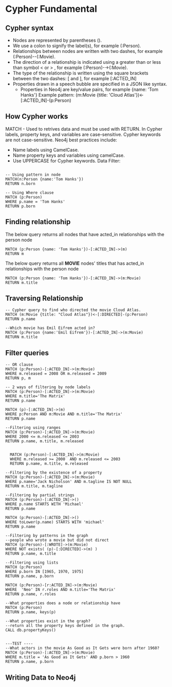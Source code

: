 # Cypher Fundamental

## Cypher syntax
- Nodes are represented by parentheses ().
- We use a colon to signify the label(s), for example (:Person).
- Relationships between nodes are written with two dashes, for example (:Person)--(:Movie).
- The direction of a relationship is indicated using a greater than or less than symbol < or > , for example (:Person)-→(:Movie).
- The type of the relationship is written using the square brackets between the two dashes: [ and ], for example [:ACTED_IN]
- Properties drawn in a speech bubble are specified in a JSON like syntax.
  - Properties in Neo4j are key/value pairs, for example {name: 'Tom Hanks'}
Example pattern: (m:Movie {title: 'Cloud Atlas'})<-[:ACTED_IN]-(p:Person)

## How Cypher works
MATCH - Used to retrives data and  must be used with RETURN.
In Cypher labels, property keys, and variables are case-sensitive. Cypher keywords are not case-sensitive.
Neo4j best practices include:
- Name labels using CamelCase.
- Name property keys and variables using camelCase.
- Use UPPERCASE for Cypher keywords.
Data Filter:
```
 
-- Using pattern in node
MATCH(n:Person {name:'Tom Hanks'})
RETURN n.born

-- Using Where clause
MATCH (p:Person)
WHERE p.name = 'Tom Hanks'
RETURN p.born

```

## Finding relationship

The below query returns all nodes that have acted_in relationships with the person node
```
MATCH (p:Person {name: 'Tom Hanks'})-[:ACTED_IN]->(m)
RETURN m
```
The below query returns all **MOVIE**  nodes' titles that has acted_in relationships with the person node
```
MATCH (p:Person {name: 'Tom Hanks'})-[:ACTED_IN]->(m:Movie)
RETURN m.title
```

## Traversing Relationship
```
-- Cypher query to find who directed the movie Cloud Atlas.
MATCH (m:Movie {title: "Cloud Atlas"})<-[:DIRECTED]-(p:Person)
RETURN p.name

--Which movie has Emil Eifrem acted in?
MATCH (p:Person {name:'Emil Eifrem'})-[:ACTED_IN]->(m:Movie)
RETURN m.title
```


## Filter queries
```
-- OR clause
MATCH (p:Person)-[:ACTED_IN]->(m:Movie)
WHERE m.released = 2008 OR m.released = 2009
RETURN p, m

-- 2 ways of filtering by node labels
MATCH (p:Person)-[:ACTED_IN]->(m:Movie)
WHERE m.title='The Matrix'
RETURN p.name

MATCH (p)-[:ACTED_IN]->(m)
WHERE p:Person AND m:Movie AND m.title='The Matrix'
RETURN p.name

--Filtering using ranges
MATCH (p:Person)-[:ACTED_IN]->(m:Movie)
WHERE 2000 <= m.released <= 2003
RETURN p.name, m.title, m.released


  MATCH (p:Person)-[:ACTED_IN]->(m:Movie)
  WHERE m.released >= 2000  AND m.released <= 2003
  RETURN p.name, m.title, m.released

--Filtering by the existence of a property
MATCH (p:Person)-[:ACTED_IN]->(m:Movie)
WHERE p.name='Jack Nicholson' AND m.tagline IS NOT NULL
RETURN m.title, m.tagline

--Filtering by partial strings
MATCH (p:Person)-[:ACTED_IN]->()
WHERE p.name STARTS WITH 'Michael'
RETURN p.name

MATCH (p:Person)-[:ACTED_IN]->()
WHERE toLower(p.name) STARTS WITH 'michael'
RETURN p.name

--Filtering by patterns in the graph
--people who wrote a movie but did not direct
MATCH (p:Person)-[:WROTE]->(m:Movie)
WHERE NOT exists( (p)-[:DIRECTED]->(m) )
RETURN p.name, m.title

--Filtering using lists
MATCH (p:Person)
WHERE p.born IN [1965, 1970, 1975]
RETURN p.name, p.born

MATCH (p:Person)-[r:ACTED_IN]->(m:Movie)
WHERE  'Neo' IN r.roles AND m.title='The Matrix'
RETURN p.name, r.roles

--What properties does a node or relationship have
MATCH (p:Person)
RETURN p.name, keys(p)

--What properties exist in the graph?
--return all the property keys defined in the graph.
CALL db.propertyKeys()


---TEST ----
--What actors in the movie As Good as It Gets were born after 1960?
MATCH (p:Person)-[:ACTED_IN]->(m:Movie)
WHERE m.title = 'As Good as It Gets' AND p.born > 1960
RETURN p.name, p.born

```

## Writing Data to Neo4j
